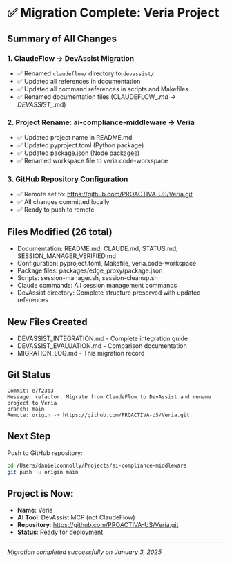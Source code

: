 # ✅ Migration Complete: Veria Project

## Summary of All Changes

### 1. **ClaudeFlow → DevAssist Migration** 
- ✅ Renamed `claudeflow/` directory to `devassist/`
- ✅ Updated all references in documentation
- ✅ Updated all command references in scripts and Makefiles
- ✅ Renamed documentation files (CLAUDEFLOW_*.md → DEVASSIST_*.md)

### 2. **Project Rename: ai-compliance-middleware → Veria**
- ✅ Updated project name in README.md
- ✅ Updated pyproject.toml (Python package)
- ✅ Updated package.json (Node packages)
- ✅ Renamed workspace file to veria.code-workspace

### 3. **GitHub Repository Configuration**
- ✅ Remote set to: https://github.com/PROACTIVA-US/Veria.git
- ✅ All changes committed locally
- ✅ Ready to push to remote

## Files Modified (26 total)
- Documentation: README.md, CLAUDE.md, STATUS.md, SESSION_MANAGER_VERIFIED.md
- Configuration: pyproject.toml, Makefile, veria.code-workspace
- Package files: packages/edge_proxy/package.json
- Scripts: session-manager.sh, session-cleanup.sh
- Claude commands: All session management commands
- DevAssist directory: Complete structure preserved with updated references

## New Files Created
- DEVASSIST_INTEGRATION.md - Complete integration guide
- DEVASSIST_EVALUATION.md - Comparison documentation
- MIGRATION_LOG.md - This migration record

## Git Status
```
Commit: e7f23b3
Message: refactor: Migrate from ClaudeFlow to DevAssist and rename project to Veria
Branch: main
Remote: origin -> https://github.com/PROACTIVA-US/Veria.git
```

## Next Step
Push to GitHub repository:
```bash
cd /Users/danielconnolly/Projects/ai-compliance-middleware
git push -u origin main
```

## Project is Now:
- **Name**: Veria
- **AI Tool**: DevAssist MCP (not ClaudeFlow)
- **Repository**: https://github.com/PROACTIVA-US/Veria.git
- **Status**: Ready for deployment

---
*Migration completed successfully on January 3, 2025*